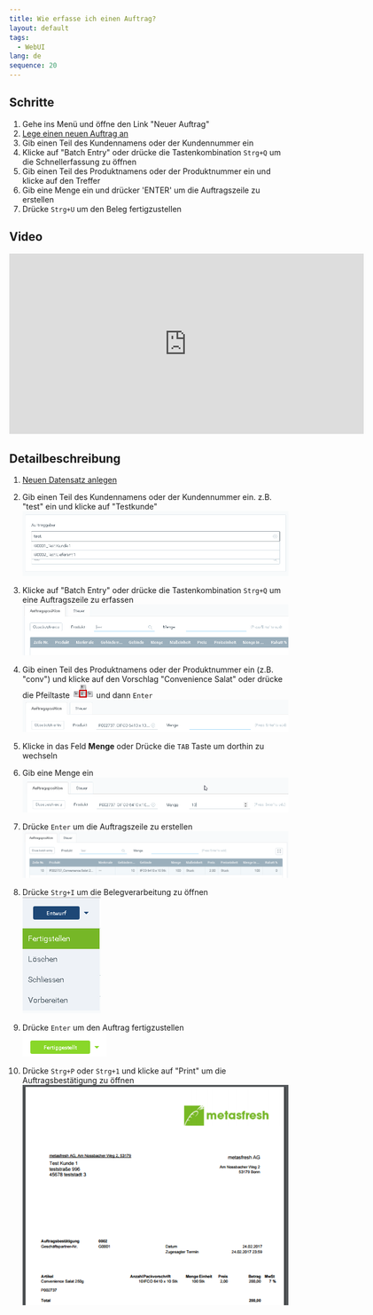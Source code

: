 ```yaml
---
title: Wie erfasse ich einen Auftrag?
layout: default
tags:
  - WebUI
lang: de
sequence: 20
---
```


## Schritte

1. Gehe ins Menü und öffne den Link "Neuer Auftrag"
1. [Lege einen neuen Auftrag an](Neuer_Datensatz_Fenster_Webui)
1. Gib einen Teil des Kundennamens oder der Kundennummer ein
1. Klicke auf "Batch Entry" oder drücke die Tastenkombination `Strg+Q` um die Schnellerfassung zu öffnen
1. Gib einen Teil des Produktnamens oder der Produktnummer ein und klicke auf den Treffer
1. Gib eine Menge ein und drücker 'ENTER' um die Auftragszeile zu erstellen
1. Drücke `Strg+U` um den Beleg fertigzustellen


## Video

<iframe src="https://player.vimeo.com/video/206308809" width="640" height="325" frameborder="0" webkitallowfullscreen mozallowfullscreen allowfullscreen></iframe>

## Detailbeschreibung
1. [Neuen Datensatz anlegen](Neuer_Datensatz_Fenster_Webui)

1. Gib einen Teil des Kundennamens oder der Kundennummer ein. z.B. "test" ein und klicke auf "Testkunde"
![](assets/Workflow_Auftrag_Bis_Rechnung_WebUI-e8470.png)

1. Klicke auf "Batch Entry" oder drücke die Tastenkombination `Strg+Q` um eine Auftragszeile zu erfassen
![](assets/Workflow_Auftrag_Bis_Rechnung_WebUI-07bd4.png)

1. Gib einen Teil des Produktnamens oder der Produktnummer ein (z.B. "conv") und klicke auf den Vorschlag "Convenience Salat" oder drücke die Pfeiltaste ![](assets/Workflow_Auftrag_Bis_Rechnung_WebUI-73797.png) und dann `Enter`
![](assets/Workflow_Auftrag_Bis_Rechnung_WebUI-30d23.png)

1. Klicke in das Feld **Menge** oder Drücke die `TAB` Taste um dorthin zu wechseln

1. Gib eine Menge ein
![](assets/Workflow_Auftrag_Bis_Rechnung_WebUI-85c68.png)

1. Drücke `Enter` um die Auftragszeile zu erstellen
![](assets/Workflow_Auftrag_Bis_Rechnung_WebUI-f0a73.png)

1. Drücke `Strg+I` um die Belegverarbeitung zu öffnen <br>
![](assets/Workflow_Auftrag_Bis_Rechnung_WebUI-c1fd7.png)

1. Drücke `Enter` um den Auftrag fertigzustellen <br>
![](assets/Workflow_Auftrag_Bis_Rechnung_WebUI-22030.png)

1. Drücke `Strg+P` oder `Strg+1` und klicke auf "Print" um die Auftragsbestätigung zu öffnen <br>
![](assets/Workflow_Auftrag_Bis_Rechnung_WebUI-714ed.png)
